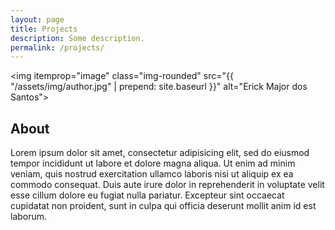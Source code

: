 ```yaml
---
layout: page
title: Projects
description: Some description.
permalink: /projects/
---
```


<img itemprop="image" class="img-rounded" src="{{ "/assets/img/author.jpg" | prepend: site.baseurl }}" alt="Erick Major dos Santos">

## About

Lorem ipsum dolor sit amet, consectetur adipisicing elit, sed do eiusmod
tempor incididunt ut labore et dolore magna aliqua. Ut enim ad minim veniam,
quis nostrud exercitation ullamco laboris nisi ut aliquip ex ea commodo
consequat. Duis aute irure dolor in reprehenderit in voluptate velit esse
cillum dolore eu fugiat nulla pariatur. Excepteur sint occaecat cupidatat non
proident, sunt in culpa qui officia deserunt mollit anim id est laborum.
